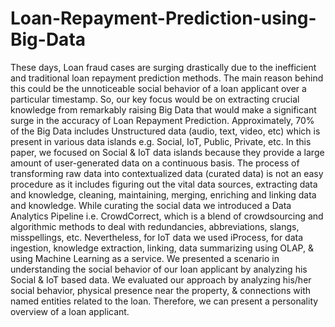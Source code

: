 # Loan-Repayment-Prediction-using-Big-Data

These days, Loan fraud cases are surging drastically due to the inefficient and traditional loan repayment prediction methods. The main reason behind this could be the unnoticeable social behavior of a loan applicant over a particular timestamp. So, our key focus would be on extracting crucial knowledge from remarkably raising Big Data that would make a significant surge in the accuracy of Loan Repayment Prediction. Approximately, 70% of the Big Data includes Unstructured data (audio, text, video, etc) which is present in various data islands e.g. Social, IoT, Public, Private, etc. In this paper, we focused on Social & IoT data islands because they provide a large amount of user-generated data on a continuous basis. The process of transforming raw data into contextualized data (curated data) is not an easy procedure as it includes figuring out the vital data sources, extracting data and knowledge, cleaning, maintaining, merging, enriching and linking data and knowledge. While curating the social data we introduced a Data Analytics Pipeline i.e. CrowdCorrect, which is a blend of crowdsourcing and algorithmic methods to deal with redundancies, abbreviations, slangs, misspellings, etc. Nevertheless, for IoT data we used iProcess, for data ingestion, knowledge extraction, linking, data summarizing using OLAP, & using Machine Learning as a service. 
We presented a scenario in understanding the social behavior of our loan applicant by analyzing his Social & IoT based data. We evaluated our approach by analyzing his/her social behavior, physical presence near the property, & connections with named entities related to the loan. Therefore, we can present a personality overview of a loan applicant. 
